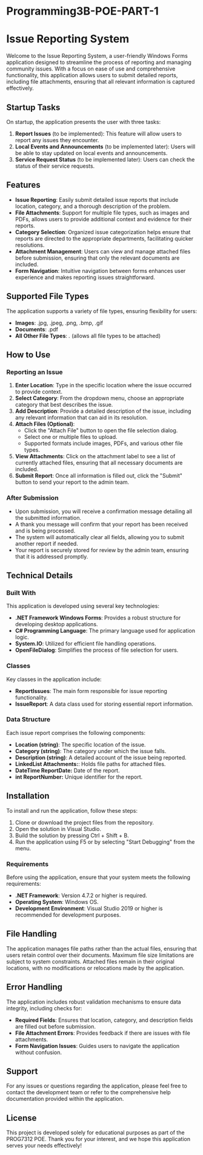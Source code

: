 # Programming3B-POE-PART-1
# Issue Reporting System

Welcome to the Issue Reporting System, a user-friendly Windows Forms application designed to streamline the process of reporting and managing community issues. With a focus on ease of use and comprehensive functionality, this application allows users to submit detailed reports, including file attachments, ensuring that all relevant information is captured effectively.

## Startup Tasks

On startup, the application presents the user with three tasks:

1. **Report Issues** (to be implemented): This feature will allow users to report any issues they encounter.
2. **Local Events and Announcements** (to be implemented later): Users will be able to stay updated on local events and announcements.
3. **Service Request Status** (to be implemented later): Users can check the status of their service requests.

## Features

- **Issue Reporting**: Easily submit detailed issue reports that include location, category, and a thorough description of the problem.
- **File Attachments**: Support for multiple file types, such as images and PDFs, allows users to provide additional context and evidence for their reports.
- **Category Selection**: Organized issue categorization helps ensure that reports are directed to the appropriate departments, facilitating quicker resolutions.
- **Attachment Management**: Users can view and manage attached files before submission, ensuring that only the relevant documents are included.
- **Form Navigation**: Intuitive navigation between forms enhances user experience and makes reporting issues straightforward.

## Supported File Types

The application supports a variety of file types, ensuring flexibility for users:

- **Images**: .jpg, .jpeg, .png, .bmp, .gif
- **Documents**: .pdf
- **All Other File Types**: *.* (allows all file types to be attached)

## How to Use

### Reporting an Issue

1. **Enter Location**: Type in the specific location where the issue occurred to provide context.
2. **Select Category**: From the dropdown menu, choose an appropriate category that best describes the issue.
3. **Add Description**: Provide a detailed description of the issue, including any relevant information that can aid in its resolution.
4. **Attach Files (Optional)**:
   - Click the "Attach File" button to open the file selection dialog.
   - Select one or multiple files to upload.
   - Supported formats include images, PDFs, and various other file types.
5. **View Attachments**: Click on the attachment label to see a list of currently attached files, ensuring that all necessary documents are included.
6. **Submit Report**: Once all information is filled out, click the "Submit" button to send your report to the admin team.

### After Submission

- Upon submission, you will receive a confirmation message detailing all the submitted information.
- A thank you message will confirm that your report has been received and is being processed.
- The system will automatically clear all fields, allowing you to submit another report if needed.
- Your report is securely stored for review by the admin team, ensuring that it is addressed promptly.

## Technical Details

### Built With

This application is developed using several key technologies:

- **.NET Framework Windows Forms**: Provides a robust structure for developing desktop applications.
- **C# Programming Language**: The primary language used for application logic.
- **System.IO**: Utilized for efficient file handling operations.
- **OpenFileDialog**: Simplifies the process of file selection for users.

### Classes

Key classes in the application include:

- **ReportIssues**: The main form responsible for issue reporting functionality.
- **IssueReport**: A data class used for storing essential report information.

### Data Structure

Each issue report comprises the following components:

- **Location (string)**: The specific location of the issue.
- **Category (string)**: The category under which the issue falls.
- **Description (string)**: A detailed account of the issue being reported.
- **LinkedList<string> Attachments:**: Holds file paths for attached files.
- **DateTime ReportDate:** Date of the report.
- **int ReportNumber:** Unique identifier for the report.



## Installation

To install and run the application, follow these steps:

1. Clone or download the project files from the repository.
2. Open the solution in Visual Studio.
3. Build the solution by pressing Ctrl + Shift + B.
4. Run the application using F5 or by selecting "Start Debugging" from the menu.

### Requirements

Before using the application, ensure that your system meets the following requirements:

- **.NET Framework**: Version 4.7.2 or higher is required.
- **Operating System**: Windows OS.
- **Development Environment**: Visual Studio 2019 or higher is recommended for development purposes.

## File Handling

The application manages file paths rather than the actual files, ensuring that users retain control over their documents. Maximum file size limitations are subject to system constraints. Attached files remain in their original locations, with no modifications or relocations made by the application.

## Error Handling

The application includes robust validation mechanisms to ensure data integrity, including checks for:

- **Required Fields**: Ensures that location, category, and description fields are filled out before submission.
- **File Attachment Errors**: Provides feedback if there are issues with file attachments.
- **Form Navigation Issues**: Guides users to navigate the application without confusion.

## Support

For any issues or questions regarding the application, please feel free to contact the development team or refer to the comprehensive help documentation provided within the application.

## License

This project is developed solely for educational purposes as part of the PROG7312 POE. Thank you for your interest, and we hope this application serves your needs effectively!
